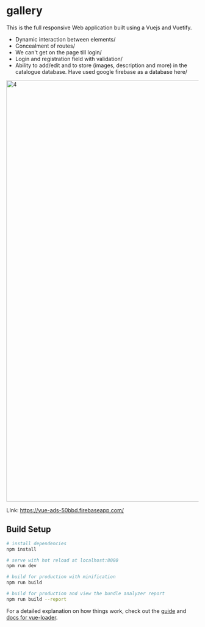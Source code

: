 # gallery

This is the full responsive Web application built using a Vuejs and Vuetify. 
- Dynamic interaction between elements/
- Concealment of routes/
- We can't get on the page till login/
- Login and registration field with validation/
- Ability to add/edit and to store (images, description and more) in the catalogue database. Have used google firebase as a database here/


<img width="1104" alt="4" src="https://user-images.githubusercontent.com/33225233/43030473-30669636-8c99-11e8-87ac-56c554187d81.png">



LInk: https://vue-ads-50bbd.firebaseapp.com/

## Build Setup

``` bash
# install dependencies
npm install

# serve with hot reload at localhost:8080
npm run dev

# build for production with minification
npm run build

# build for production and view the bundle analyzer report
npm run build --report
```

For a detailed explanation on how things work, check out the [guide](http://vuejs-templates.github.io/webpack/) and [docs for vue-loader](http://vuejs.github.io/vue-loader).
